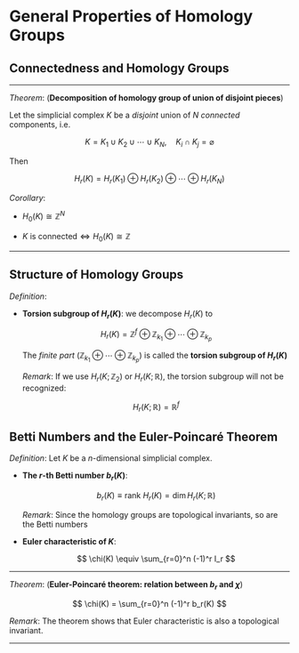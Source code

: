 # General Properties of Homology Groups

## Connectedness and Homology Groups

----

*Theorem*: (**Decomposition of homology group of union of disjoint pieces**)

Let the simplicial complex $K$ be a *disjoint* union of $N$ *connected* components, i.e.

$$
K = K_1 \cup K_2 \cup \cdots \cup K_N, \quad
K_i \cap K_j = \varnothing
$$

Then

$$
H_r(K) = H_r(K_1) \oplus H_r(K_2) \oplus \cdots \oplus H_r(K_N)
$$

*Corollary*: 

- $H_0(K) \cong \mathbb{Z}^N$

- $K \text{ is connected} \Leftrightarrow H_0(K) \cong \mathbb{Z}$

----

## Structure of Homology Groups

*Definition*:

- **Torsion subgroup of $H_r(K)$**: we decompose $H_r(K)$ to 

    $$
    H_r(K) = \mathbb{Z}^f \oplus 
    \mathbb{Z}_{k_1} \oplus \cdots \oplus \mathbb{Z}_{k_p}
    $$

    The *finite part* ($\mathbb{Z}_{k_1} \oplus \cdots \oplus \mathbb{Z}_{k_p}$) is called the **torsion subgroup of $H_r(K)$**

    *Remark*: If we use $H_r(K;\mathbb{Z}_2)$ or $H_r(K;\mathbb{R})$, the torsion subgroup will not be recognized:

    $$
    H_r(K;\mathbb{R}) = \mathbb{R}^ f
    $$

## Betti Numbers and the Euler-Poincaré Theorem

*Definition*: Let $K$ be a $n$-dimensional simplicial complex. 

- **The $r$-th Betti number $b_r(K)$**:
    
    $$
    b_r(K) \equiv \text{rank }{H_r(K)} 
    = \dim{H_r(K;\mathbb{R})}
    $$

    *Remark*: Since the homology groups are topological invariants, so are the Betti numbers

- **Euler characteristic of $K$**:

    $$
    \chi(K) \equiv \sum_{r=0}^n (-1)^r I_r
    $$

----

*Theorem*: (**Euler-Poincaré theorem: relation between $b_r$ and $\chi$**)

$$
\chi(K) = \sum_{r=0}^n (-1)^r b_r(K)
$$

*Remark*: The theorem shows that Euler characteristic is also a topological invariant.

----
